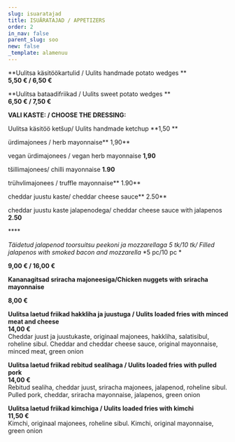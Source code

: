 ```yaml
---
slug: isuaratajad
title: ISUÄRATAJAD / APPETIZERS
order: 2
in_nav: false
parent_slug: soo
new: false
_template: alamenuu
---
```


**Uulitsa käsitöökartulid / Uulits handmade potato wedges **\
**5,50 € / 6,50 €**

**Uulitsa bataadifriikad  / Uulits sweet potato wedges **\
**6,50 € / 7,50 €**

**VALI KASTE: / CHOOSE THE DRESSING:**

Uulitsa käsitöö ketšup/ Uulits handmade ketchup  **1,50 **

ürdimajonees / herb mayonnaise** 1,90**

vegan ürdimajonees / vegan herb mayonnaise **1,90**

<span class="spicy"></span>
tšillimajonees/ chilli mayonnaise **1.90**

trühvlimajonees / truffle mayonnaise** 1.90**

cheddar juustu kaste/ cheddar cheese sauce** 2.50**

<span class="spicy"></span>
cheddar juustu kaste jalapenodega/ cheddar cheese sauce with jalapenos **2.50**

****\
</span>


<span class="special"></span> <span class="spicy"></span>  

**Täidetud jalapenod toorsuitsu peekoni ja mozzarellaga 5 tk/10 tk/ Filled jalapenos with smoked bacon* *and mozzarella** *5 pc/10 pc *

**9,00 € / 16,00 €**

**Kananagitsad sriracha majoneesiga/Chicken nuggets with sriracha mayonnaise**

**8,00 €**

**Uulitsa laetud friikad hakkliha ja juustuga / Uulits loaded fries with minced meat and cheese**\
**14,00 €**\
<span class="koostis">Cheddar juust ja juustukaste, originaal majonees, hakkliha, salatisibul, roheline sibul. Cheddar and cheddar cheese sauce, original mayonnaise, minced meat, green onion</span>

<span class="special"></span> <span class="spicy"></span>
**Uulitsa laetud friikad rebitud sealihaga / Uulits loaded fries with pulled pork**\
**14,00 €**\
<span class="koostis">Rebitud sealiha, cheddar juust, sriracha majonees, jalapenod, roheline sibul. Pulled pork, cheddar, sriracha mayonnaise, jalapenos, green onion</span>

**Uulitsa laetud friikad kimchiga / Uulits loaded fries with kimchi**\
**11,50 €**\
<span class="koostis">Kimchi, originaal majonees, roheline sibul. Kimchi, original mayonnaise, green onion</span>
